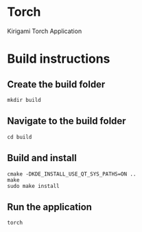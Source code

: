 # Torch
Kirigami Torch Application

# Build instructions

## Create the build folder
```
mkdir build
```
## Navigate to the build folder
```
cd build
```
## Build and install
```
cmake -DKDE_INSTALL_USE_QT_SYS_PATHS=ON ..
make
sudo make install 
```
## Run the application
```
torch
```
